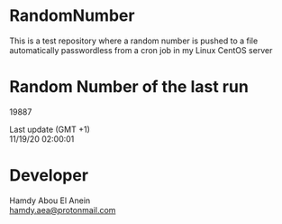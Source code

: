 # RandomNumber    
This is a test repository where a random number is pushed to a file automatically passwordless from a cron job in my Linux CentOS server    
# Random Number of the last run   
19887
      
Last update (GMT +1)    
11/19/20 02:00:01
# Developer    
Hamdy Abou El Anein   
hamdy.aea@protonmail.com
